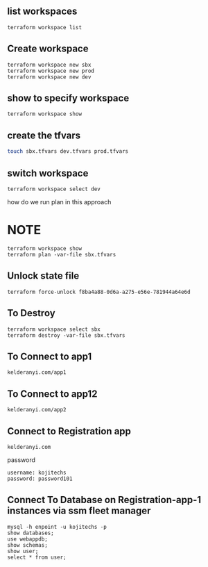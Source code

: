 ## list workspaces 
```
terraform workspace list 
```

## Create workspace 
```
terraform workspace new sbx
terraform workspace new prod 
terraform workspace new dev
```
## show to specify workspace 
```
terraform workspace show
```
## create the tfvars
```sh
touch sbx.tfvars dev.tfvars prod.tfvars
```
## switch workspace
```
terraform workspace select dev
```
how do we run plan in this approach 
# NOTE
```
terraform workspace show 
terraform plan -var-file sbx.tfvars
```

## Unlock state file
```
terraform force-unlock f8ba4a88-0d6a-a275-e56e-781944a64e6d
```

## To Destroy 
```
terraform workspace select sbx 
terraform destroy -var-file sbx.tfvars
```

## To Connect to app1
```
kelderanyi.com/app1
```

## To Connect to app12
```
kelderanyi.com/app2
```

## Connect to Registration app 

```
kelderanyi.com
```
password 
```
username: kojitechs 
password: password101
```

## Connect To Database on Registration-app-1 instances via ssm fleet manager 
```
mysql -h enpoint -u kojitechs -p
show databases;
use webappdb;
show schemas;
show user;
select * from user;
```
